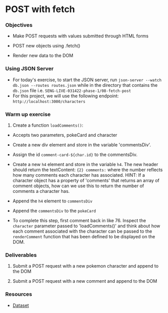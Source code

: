 # POST with fetch

### Objectives

- Make POST requests with values submitted through HTML forms

- POST new objects using .fetch()

- Render new data to the DOM

### Using JSON Server

- For today's exercise, to start the JSON server, run `json-server --watch db.json --routes routes.json` while in the directory that contains the `db.json` file i.e. `SENG-LIVE-031422-phase-1/08-fetch-post`
- For this project, we will use the following endpoint: `http://localhost:3000/characters`

### Warm up exercise

1. Create a function `loadComments()`:

- Accepts two parameters, pokeCard and character

- Create a new div element and store in the variable 'commentsDiv'.

- Assign the id `comment-card-${char.id}` to the commentsDiv.

- Create a new `h4` element and store in the variable `h4`. The new header should return the textContent: `{2} comments:` where the number reflects how many comments each character has associated. HINT: If a character object has a property of 'comments' that returns an array of comment objects, how can we use this to return the number of comments a character has.

- Append the `h4` element to `commentsDiv`

- Append the `commentsDiv` to the `pokeCard`

- To complete this step, first comment back in like 76. Inspect the `character` parameter passed to 'loadComments()' and think about how each comment associated with the character can be passed to the `renderComment` function that has been defined to be displayed on the DOM.

### Deliverables

1. Submit a POST request with a new pokemon character and append to the DOM

2. Submit a POST request with a new comment and append to the DOM

### Resources

- [Dataset](https://developer.mozilla.org/en-US/docs/Web/API/HTMLElement/dataset)
